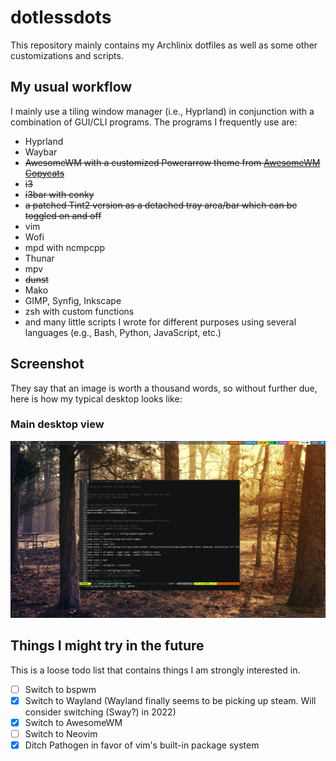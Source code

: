 # dotlessdots

This repository mainly contains my Archlinix dotfiles as well as some other customizations and scripts.

## My usual workflow

I mainly use a tiling window manager (i.e., Hyprland) in conjunction with a combination of GUI/CLI programs. The programs I frequently use are:

+ Hyprland
+ Waybar
+ ~~AwesomeWM with a customized Powerarrow theme from [AwesomeWM Copycats](https://github.com/lcpz/awesome-copycats)~~
+ ~~i3~~
+ ~~i3bar with conky~~
+ ~~a patched Tint2 version as a detached tray area/bar which can be toggled on and off~~
+ vim 
+ Wofi
+ mpd with ncmpcpp
+ Thunar
+ mpv
+ ~~dunst~~
+ Mako
+ GIMP, Synfig, Inkscape
+ zsh with custom functions
+ and many little scripts I wrote for different purposes using several languages (e.g., Bash, Python, JavaScript, etc.)

## Screenshot

They say that an image is worth a thousand words, so without further due, here is how my typical desktop looks like:

### Main desktop view

![Screenshot](https://raw.githubusercontent.com/bbarcesaj125/dotlessdots/master/Screenshot.png)

## Things I might try in the future

This is a loose todo list that contains things I am strongly interested in. 

- [ ] Switch to bspwm
- [x] Switch to Wayland (Wayland finally seems to be picking up steam. Will consider switching (Sway?) in 2022)
- [x] Switch to AwesomeWM 
- [ ] Switch to Neovim
- [x] Ditch Pathogen in favor of vim's built-in package system
